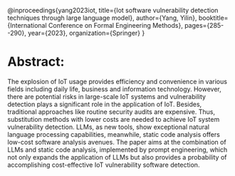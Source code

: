 @inproceedings{yang2023iot,
  title={Iot software vulnerability detection techniques through large language model},
  author={Yang, Yilin},
  booktitle={International Conference on Formal Engineering Methods},
  pages={285--290},
  year={2023},
  organization={Springer}
}


# Abstract:
The explosion of IoT usage provides efficiency and convenience in various fields including daily life, business and information technology. However, there are potential risks in large-scale IoT systems and vulnerability detection plays a significant role in the application of IoT. Besides, traditional approaches like routine security audits are expensive. Thus, substitution methods with lower costs are needed to achieve IoT system vulnerability detection. LLMs, as new tools, show exceptional natural language processing capabilities, meanwhile, static code analysis offers low-cost software analysis avenues. The paper aims at the combination of LLMs and static code analysis, implemented by prompt engineering, which not only expands the application of LLMs but also provides a probability of accomplishing cost-effective IoT vulnerability software detection.